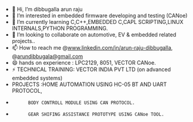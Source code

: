 - 👋 Hi, I’m dibbugalla arun raju
- 👀 I’m interested in embedded firmware developing and testing (CANoe)
- 🌱 I’m currently learning C,C++,EMBEDDED C,CAPL SCRIPTING,LINUX INTERNALS,PYTHON PROGRAMMING.
- 💞️ I’m looking to collaborate on automotive, EV & embedded related projects..
- 📫 How to reach me @www.linkedin.com/in/arun-raju-dibbugalla, @arundibbugala@gmail.com
- 😄 hands on experience : LPC2129, 8051, VECTOR CANoe.
- ⚡ TECHNICAL TRAINING: VECTOR INDIA PVT LTD (on advanced embedded systems)
- PROJECTS :HOME AUTOMATION USING HC-05 BT AND UART PROTOCOL,
-           BODY CONTROLL MODULE USING CAN PROTOCOL.
-           GEAR SHIFING ASSISTANCE PROTOTYPE USING CANoe TOOL.

<!--- // many of projects is added inrepositoty // in my git hub account
dibbugalla/dibbugalla is a ✨ special ✨ repository because its `README.md` (this file) appears on your GitHub profile.
You can click the Preview link to take a look at your changes.
--->

